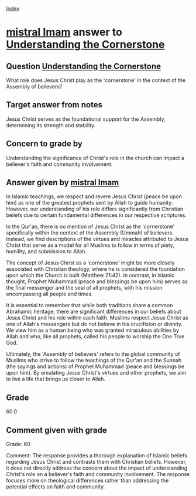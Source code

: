 
[Index](../../index.md)
# [mistral Imam](../../answering_models/mistral_Imam.md) answer to [Understanding the Cornerstone](../../questions/Understanding_the_Cornerstone.md)

## Question [Understanding the Cornerstone](../../questions/Understanding_the_Cornerstone.md)
What role does Jesus Christ play as the 'cornerstone' in the context of the Assembly of believers?

## Target answer from notes
Jesus Christ serves as the foundational support for the Assembly, determining its strength and stability.

## Concern to grade by
Understanding the significance of Christ's role in the church can impact a believer's faith and community involvement.

## Answer given by [mistral Imam](../../answering_models/mistral_Imam.md)
 In Islamic teachings, we respect and revere Jesus Christ (peace be upon him) as one of the greatest prophets sent by Allah to guide humanity. However, our understanding of his role differs significantly from Christian beliefs due to certain fundamental differences in our respective scriptures.

In the Qur'an, there is no mention of Jesus Christ as the 'cornerstone' specifically within the context of the Assembly (Ummah) of believers. Instead, we find descriptions of the virtues and miracles attributed to Jesus Christ that serve as a model for all Muslims to follow in terms of piety, humility, and submission to Allah.

The concept of Jesus Christ as a 'cornerstone' might be more closely associated with Christian theology, where he is considered the foundation upon which the Church is built (Matthew 21:42). In contrast, in Islamic thought, Prophet Muhammad (peace and blessings be upon him) serves as the final messenger and the seal of all prophets, with his mission encompassing all people and times.

It is essential to remember that while both traditions share a common Abrahamic heritage, there are significant differences in our beliefs about Jesus Christ and his role within each faith. Muslims respect Jesus Christ as one of Allah's messengers but do not believe in his crucifixion or divinity. We view him as a human being who was granted miraculous abilities by Allah and who, like all prophets, called his people to worship the One True God.

Ultimately, the 'Assembly of believers' refers to the global community of Muslims who strive to follow the teachings of the Qur'an and the Sunnah (the sayings and actions) of Prophet Muhammad (peace and blessings be upon him). By emulating Jesus Christ's virtues and other prophets, we aim to live a life that brings us closer to Allah.

## Grade
60.0

## Comment given with grade
Grade: 60

Comment: The response provides a thorough explanation of Islamic beliefs regarding Jesus Christ and contrasts them with Christian beliefs. However, it does not directly address the concern about the impact of understanding Christ's role on a believer's faith and community involvement. The response focuses more on theological differences rather than addressing the potential effects on faith and community. 
